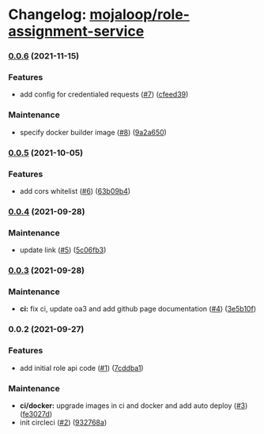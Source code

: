 # Changelog: [mojaloop/role-assignment-service](https://github.com/mojaloop/role-assignment-service)
### [0.0.6](https://github.com/mojaloop/role-assignment-service/compare/v0.0.5...v0.0.6) (2021-11-15)


### Features

* add config for credentialed requests ([#7](https://github.com/mojaloop/role-assignment-service/issues/7)) ([cfeed39](https://github.com/mojaloop/role-assignment-service/commit/cfeed39693eb0cd91124cf0cf831c5732f026142))


### Maintenance

* specify docker builder image ([#8](https://github.com/mojaloop/role-assignment-service/issues/8)) ([9a2a650](https://github.com/mojaloop/role-assignment-service/commit/9a2a65010e0151d63c1e8c0e35298fdc3c838490))

### [0.0.5](https://github.com/mojaloop/role-assignment-service/compare/v0.0.4...v0.0.5) (2021-10-05)


### Features

* add cors whitelist ([#6](https://github.com/mojaloop/role-assignment-service/issues/6)) ([63b09b4](https://github.com/mojaloop/role-assignment-service/commit/63b09b4f112aaf98e31580e43d6eb96fd1a9400d))

### [0.0.4](https://github.com/mojaloop/role-assignment-service/compare/v0.0.3...v0.0.4) (2021-09-28)


### Maintenance

* update link ([#5](https://github.com/mojaloop/role-assignment-service/issues/5)) ([5c06fb3](https://github.com/mojaloop/role-assignment-service/commit/5c06fb3b9d19f40d893ab582c3aad95eca76c529))

### [0.0.3](https://github.com/mojaloop/role-assignment-service/compare/v0.0.2...v0.0.3) (2021-09-28)


### Maintenance

* **ci:** fix ci, update oa3 and add github page documentation ([#4](https://github.com/mojaloop/role-assignment-service/issues/4)) ([3e5b10f](https://github.com/mojaloop/role-assignment-service/commit/3e5b10f8f757e6ed29a4e1b20710611abba3c2a5))

### 0.0.2 (2021-09-27)


### Features

* add initial role api code ([#1](https://github.com/mojaloop/role-assignment-service/issues/1)) ([7cddba1](https://github.com/mojaloop/role-assignment-service/commit/7cddba1d3bbba390fbff1483b046dbfd9211c87b))


### Maintenance

* **ci/docker:** upgrade images in ci and docker and add auto deploy ([#3](https://github.com/mojaloop/role-assignment-service/issues/3)) ([fe3027d](https://github.com/mojaloop/role-assignment-service/commit/fe3027d68095cd5f8273979641ee74dab703de27))
* init circleci ([#2](https://github.com/mojaloop/role-assignment-service/issues/2)) ([932768a](https://github.com/mojaloop/role-assignment-service/commit/932768aae28c00fc017a873576953edce63708e5))
